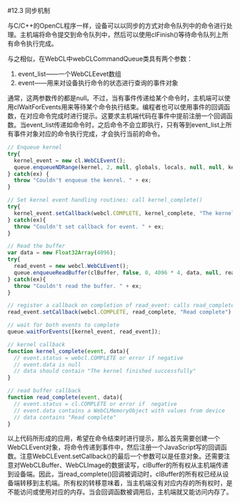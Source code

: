 #12.3 同步机制

与C/C++的OpenCL程序一样，设备可以以同步的方式对命令队列中的命令进行处理。主机端将命令提交到命令队列中，然后可以使用clFinish()等待命令队列上所有命令执行完成。

与之相似，在WebCL中webCLCommandQueue类具有两个参数：

1. event_list——一个WebCLEevet数组
2. event——用来对设备执行命令的状态进行查询的事件对象

通常，这两参数传的都是null。不过，当有事件传递给某个命令时，主机端可以使用clWaitForEvents用来等待某个命令执行结束。编程者也可以使用事件的回调函数，在对应命令完成时进行提示。这要求主机端代码在事件中提前注册一个回调函数。当event_list传递如命令时，之后命令不会立即执行，只有等到event_list上所有事件对象对应的命令执行完成，才会执行当前的命令。

```JavaScript
// Enqueue kernel
try{
  kernel_event = new cl.WebCLEvent();
  queue.enqueueNDRange(kernel, 2, null, globals, locals, null, null, kernel_event);
} catch(ex) {
  throw "Couldn't enqueue the kenrel. " + ex;
}

// Set kernel event handling routines: call kernel_complete()
try{
  kernel_event.setCallback(webcl.COMPLETE, kernel_complete, "The kernel finished successfully");
} catch(ex){
  throw "Couldn't set callback for event. " + ex;
}

// Read the buffer
var data = new Float32Array(4096);
try{
  read_event = new webcl.WebCLEvent();
  queue.enqueueReadBuffer(clBuffer, false, 0, 4096 * 4, data, null, read_event);
} catch(ex){
  throw "Couldn't read the buffer. " + ex;
}

// register a callback on completion of read_event: calls read_complete()
read_event.setCallback(webcl.COMPLETE, read_complete, "Read complete");

// wait for both events to complete
queue.waitForEvents([kernel_event, read_event]);

// kernel callback
function kernel_complete(event, data){
  // event.status = webcl.COMPLETE or error if negative
  // event.data is null
  // data should contain "The kernel finished successfully"
}

// read buffer callback
function read_complete(event, data){
  // event.status = cl.COMPLETE or error if  negative
  // event.data contains a WebCLMemoryObject with values from device
  // data contains "Read complete"
}
```

以上代码所形成的应用，希望在命令结束时进行提示，那么首先需要创建一个WebCLEvent对象，将命令传递到事件中，然后注册一个JavaScript写的回调函数。注意WebCLEvent.setCallback()的最后一个参数可以是任意对象。还需要注意对WebCLBuffer、WebCLImage的数据读写，clBuffer的所有权从主机端传递到设备端。因此，当read_complete()回调被调动时，clBuffer的所有权已经从设备端转移到主机端。所有权的转移意味着，当主机端没有对应内存的所有权时，是不能访问或使用对应的内存。当会回调函数被调用后，主机端就又能访问内存了。

